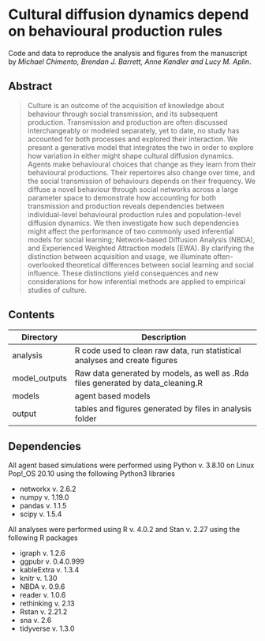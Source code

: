 # Cultural diffusion dynamics depend on behavioural production rules

Code and data to reproduce the analysis and figures from the manuscript by *Michael Chimento, Brendan J. Barrett, Anne Kandler and Lucy M. Aplin*.

## Abstract
> Culture is an outcome of the acquisition of knowledge about behaviour through social transmission, and its subsequent production. Transmission and production are often discussed interchangeably or modeled separately, yet to date, no study has accounted for both processes and explored their interaction. We present a generative model that integrates the two in order to explore how variation in either might shape cultural diffusion dynamics. Agents make behavioural choices that change as they learn from their behavioural productions. Their repertoires also change over time, and the social transmission of behaviours depends on their frequency. We diffuse a novel behaviour through social networks across a large parameter space to demonstrate how accounting for both transmission and production reveals dependencies between individual-level behavioural production rules and population-level diffusion dynamics. We then investigate how such dependencies might affect the performance of two commonly used inferential models for social learning; Network-based Diffusion Analysis (NBDA), and Experienced Weighted Attraction models (EWA). By clarifying the distinction between acquisition and usage, we illuminate often-overlooked theoretical differences between social learning and social influence. These distinctions yield consequences and new considerations for how inferential methods are applied to empirical studies of culture.


## Contents
Directory  | Description
------------- | -------------
analysis | R code used to clean raw data, run statistical analyses and create figures
model_outputs | Raw data generated by models, as well as .Rda files generated by data_cleaning.R
models | agent based models
output | tables and figures generated by files in analysis folder

## Dependencies
All agent based simulations were performed using Python v. 3.8.10 on Linux Pop!\_OS 20.10 using the following Python3 libraries
- networkx v. 2.6.2
- numpy v. 1.19.0
- pandas v. 1.1.5
- scipy v. 1.5.4

All analyses were performed using R v. 4.0.2 and Stan v. 2.27 using the following R packages
- igraph v. 1.2.6
- ggpubr v. 0.4.0.999
- kableExtra v. 1.3.4
- knitr v. 1.30
- NBDA v. 0.9.6
- reader v. 1.0.6
- rethinking v. 2.13
- Rstan v. 2.21.2
- sna v. 2.6
- tidyverse v. 1.3.0


